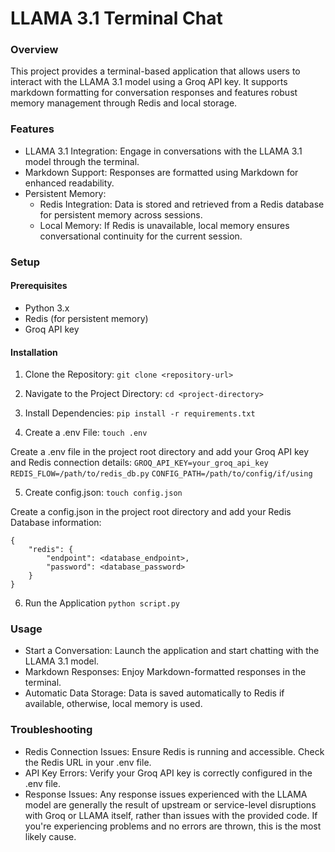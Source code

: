 # **LLAMA 3.1 Terminal Chat**

### **Overview**
This project provides a terminal-based application that allows users to interact with the LLAMA 3.1 model using a Groq API key. It supports markdown formatting for conversation responses and features robust memory management through Redis and local storage.

### **Features**
- LLAMA 3.1 Integration: Engage in conversations with the LLAMA 3.1 model through the terminal.
- Markdown Support: Responses are formatted using Markdown for enhanced readability.
- Persistent Memory:
    - Redis Integration: Data is stored and retrieved from a Redis database for persistent memory       across sessions.
    - Local Memory: If Redis is unavailable, local memory ensures conversational continuity for the current session.

### **Setup**
#### **Prerequisites**
 - Python 3.x
 - Redis (for persistent memory)
 - Groq API key

#### **Installation**
1) Clone the Repository:
```git clone <repository-url>```

2) Navigate to the Project Directory:
```cd <project-directory>```

3) Install Dependencies:
```pip install -r requirements.txt```

4) Create a .env File:
```touch .env```

Create a .env file in the project root directory and add your Groq API key and Redis connection details:
```GROQ_API_KEY=your_groq_api_key```
```REDIS_FLOW=/path/to/redis_db.py```
```CONFIG_PATH=/path/to/config/if/using```

5) Create config.json: 
```touch config.json```

Create a config.json in the project root directory and add your Redis Database information: 
```
{ 
    "redis": { 
        "endpoint": <database_endpoint>, 
        "password": <database_password>
    }
}
```
6) Run the Application 
```python script.py```

### **Usage**
- Start a Conversation: Launch the application and start chatting with the LLAMA 3.1 model.
- Markdown Responses: Enjoy Markdown-formatted responses in the terminal.
- Automatic Data Storage: Data is saved automatically to Redis if available, otherwise, local memory is used.

### **Troubleshooting**
- Redis Connection Issues: Ensure Redis is running and accessible. Check the Redis URL in your .env file.
- API Key Errors: Verify your Groq API key is correctly configured in the .env file.
- Response Issues: Any response issues experienced with the LLAMA model are generally the result of upstream or service-level disruptions with Groq or LLAMA itself, rather than issues with the provided code. If you're experiencing problems and no errors are thrown, this is the most likely cause. 
